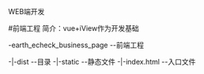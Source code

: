WEB端开发

#前端工程
简介：vue+iView作为开发基础

-earth_echeck_business_page --前端工程

-|-dist --目录
-|-static --静态文件
-|-index.html --入口文件